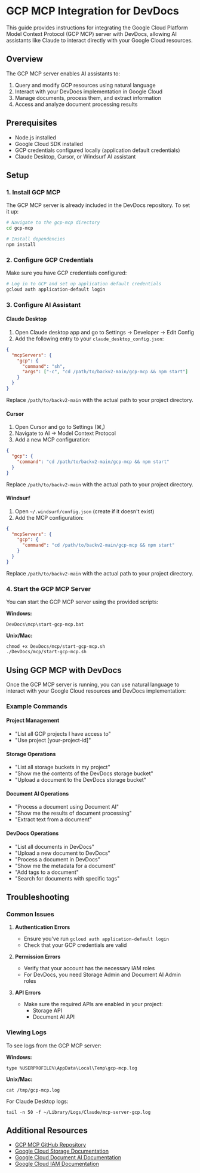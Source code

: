 # GCP MCP Integration for DevDocs

This guide provides instructions for integrating the Google Cloud Platform Model Context Protocol (GCP MCP) server with DevDocs, allowing AI assistants like Claude to interact directly with your Google Cloud resources.

## Overview

The GCP MCP server enables AI assistants to:

1. Query and modify GCP resources using natural language
2. Interact with your DevDocs implementation in Google Cloud
3. Manage documents, process them, and extract information
4. Access and analyze document processing results

## Prerequisites

- Node.js installed
- Google Cloud SDK installed
- GCP credentials configured locally (application default credentials)
- Claude Desktop, Cursor, or Windsurf AI assistant

## Setup

### 1. Install GCP MCP

The GCP MCP server is already included in the DevDocs repository. To set it up:

```bash
# Navigate to the gcp-mcp directory
cd gcp-mcp

# Install dependencies
npm install
```

### 2. Configure GCP Credentials

Make sure you have GCP credentials configured:

```bash
# Log in to GCP and set up application default credentials
gcloud auth application-default login
```

### 3. Configure AI Assistant

#### Claude Desktop

1. Open Claude desktop app and go to Settings -> Developer -> Edit Config
2. Add the following entry to your `claude_desktop_config.json`:

```json
{
  "mcpServers": {
    "gcp": {
      "command": "sh",
      "args": ["-c", "cd /path/to/backv2-main/gcp-mcp && npm start"]
    }
  }
}
```

Replace `/path/to/backv2-main` with the actual path to your project directory.

#### Cursor

1. Open Cursor and go to Settings (⌘,)
2. Navigate to AI -> Model Context Protocol
3. Add a new MCP configuration:

```json
{
  "gcp": {
    "command": "cd /path/to/backv2-main/gcp-mcp && npm start"
  }
}
```

Replace `/path/to/backv2-main` with the actual path to your project directory.

#### Windsurf

1. Open `~/.windsurf/config.json` (create if it doesn't exist)
2. Add the MCP configuration:

```json
{
  "mcpServers": {
    "gcp": {
      "command": "cd /path/to/backv2-main/gcp-mcp && npm start"
    }
  }
}
```

Replace `/path/to/backv2-main` with the actual path to your project directory.

### 4. Start the GCP MCP Server

You can start the GCP MCP server using the provided scripts:

**Windows:**
```
DevDocs\mcp\start-gcp-mcp.bat
```

**Unix/Mac:**
```
chmod +x DevDocs/mcp/start-gcp-mcp.sh
./DevDocs/mcp/start-gcp-mcp.sh
```

## Using GCP MCP with DevDocs

Once the GCP MCP server is running, you can use natural language to interact with your Google Cloud resources and DevDocs implementation:

### Example Commands

#### Project Management
- "List all GCP projects I have access to"
- "Use project [your-project-id]"

#### Storage Operations
- "List all storage buckets in my project"
- "Show me the contents of the DevDocs storage bucket"
- "Upload a document to the DevDocs storage bucket"

#### Document AI Operations
- "Process a document using Document AI"
- "Show me the results of document processing"
- "Extract text from a document"

#### DevDocs Operations
- "List all documents in DevDocs"
- "Upload a new document to DevDocs"
- "Process a document in DevDocs"
- "Show me the metadata for a document"
- "Add tags to a document"
- "Search for documents with specific tags"

## Troubleshooting

### Common Issues

1. **Authentication Errors**
   - Ensure you've run `gcloud auth application-default login`
   - Check that your GCP credentials are valid

2. **Permission Errors**
   - Verify that your account has the necessary IAM roles
   - For DevDocs, you need Storage Admin and Document AI Admin roles

3. **API Errors**
   - Make sure the required APIs are enabled in your project:
     - Storage API
     - Document AI API

### Viewing Logs

To see logs from the GCP MCP server:

**Windows:**
```
type %USERPROFILE%\AppData\Local\Temp\gcp-mcp.log
```

**Unix/Mac:**
```
cat /tmp/gcp-mcp.log
```

For Claude Desktop logs:
```
tail -n 50 -f ~/Library/Logs/Claude/mcp-server-gcp.log
```

## Additional Resources

- [GCP MCP GitHub Repository](https://github.com/eniayomi/gcp-mcp)
- [Google Cloud Storage Documentation](https://cloud.google.com/storage/docs)
- [Google Cloud Document AI Documentation](https://cloud.google.com/document-ai/docs)
- [Google Cloud IAM Documentation](https://cloud.google.com/iam/docs)
